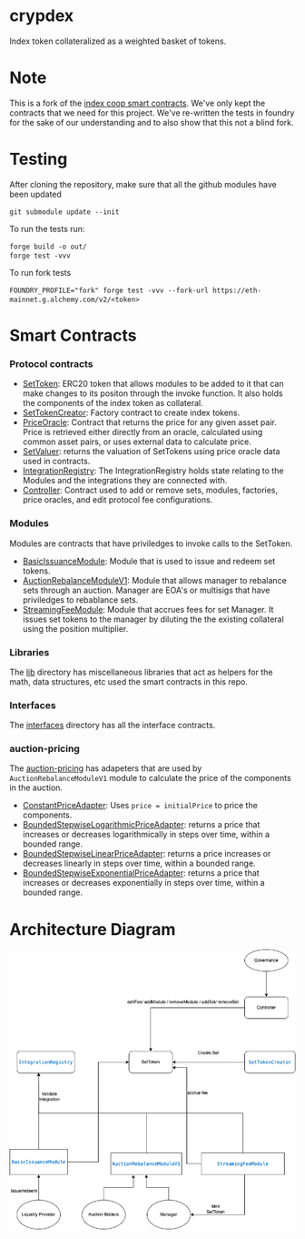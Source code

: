 # crypdex

Index token collateralized as a weighted basket of tokens.

# Note
This is a fork of the [index coop smart contracts](https://github.com/IndexCoop/index-protocol).
We've only kept the contracts that we need for this project. 
We've re-written the tests in foundry for the sake of our understanding and to also show that this not a blind fork.


# Testing
After cloning the repository, make sure that all the github modules have been updated
```
git submodule update --init
```
To run the tests run:  
```
forge build -o out/
forge test -vvv
```
To run fork tests
```
FOUNDRY_PROFILE="fork" forge test -vvv --fork-url https://eth-mainnet.g.alchemy.com/v2/<token>
```

# Smart Contracts

### Protocol contracts
- [SetToken](./Contracts/protocol/SetToken.sol): ERC20 token that allows modules to be added to it that can make changes to its positon through the invoke function. It also holds the components of the index token as collateral. 
- [SetTokenCreator](./Contracts/protocol/SetTokenCreator.sol): Factory contract to create index tokens.
- [PriceOracle](./Contracts/protocol/PriceOracle.sol): Contract that returns the price for any given asset pair. Price is retrieved either directly from an oracle, calculated using common asset pairs, or uses external data to calculate price.
- [SetValuer](./Contracts/protocol/SetValuer.sol): returns the valuation of SetTokens using price oracle data used in contracts.
- [IntegrationRegistry](./Contracts/protocol/IntegrationRegistry.sol): The IntegrationRegistry holds state relating to the Modules and the integrations they are connected with.
- [Controller](./Contracts/protocol/IntegrationRegistry.sol): Contract used to add or remove sets, modules, factories, price oracles, and edit protocol fee configurations.

### Modules
Modules are contracts that have priviledges to invoke calls to the SetToken.

- [BasicIssuanceModule](./Contracts/modules/IntegrationRegistry.sol): Module that is used to issue and redeem set tokens. 
- [AuctionRebalanceModuleV1](./Contracts/modules/AuctionRebalanceModuleV1.sol): Module that allows manager to rebalance sets through an auction. Manager are EOA's or multisigs that have priviledges to rebablance sets.
- [StreamingFeeModule](./Contracts/modules/StreamingFeeModule.sol): Module that accrues fees for set Manager. It issues set tokens to the manager by diluting the the existing collateral using the position multiplier.

### Libraries
The [lib](./Contracts/lib/) directory has miscellaneous libraries that act as helpers for the math, data structures, etc used the smart contracts in this repo.

### Interfaces
The [interfaces](./Contracts/interfaces/) directory has all the interface contracts.

### auction-pricing
The [auction-pricing](./Contracts/auction-pricing/) has adapeters that are used by `AuctionRebalanceModuleV1` module to calculate the price of the components in the auction.

- [ConstantPriceAdapter](./Contracts/auction-pricing/ConstantPriceAdapter.sol): Uses `price = initialPrice` to price the components.
- [BoundedStepwiseLogarithmicPriceAdapter](./Contracts/auction-pricing/BoundedStepwiseLogarithmicPriceAdapter.sol): returns a price that increases or decreases logarithmically in steps over time, within a bounded range.
- [BoundedStepwiseLinearPriceAdapter](./Contracts/auction-pricing/BoundedStepwiseLinearPriceAdapter.sol): returns a price increases or decreases linearly in steps over time, within a bounded range.
- [BoundedStepwiseExponentialPriceAdapter](./Contracts/auction-pricing/BoundedStepwiseExponentialPriceAdapter.sol): returns a price that increases or decreases exponentially in steps over time, within a bounded range.

# Architecture Diagram
![Architecture](./assets/set-token-architecture.png)
